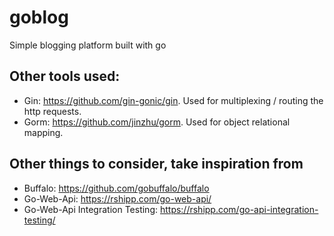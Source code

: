 # goblog
Simple blogging platform built with go

## Other tools used:
- Gin: https://github.com/gin-gonic/gin. Used for multiplexing / routing the
http requests.
- Gorm: https://github.com/jinzhu/gorm. Used for object relational mapping.

## Other things to consider, take inspiration from
- Buffalo: https://github.com/gobuffalo/buffalo
- Go-Web-Api: https://rshipp.com/go-web-api/
- Go-Web-Api Integration Testing: https://rshipp.com/go-api-integration-testing/
